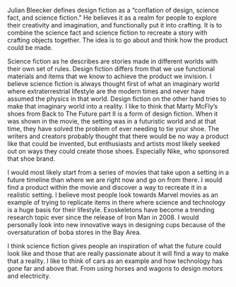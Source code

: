 Julian Bleecker defines design fiction as a “conflation of design, science fact, and science fiction.” He believes it as a realm for people to explore their creativity and imagination, and functionally put it into crafting. It is to combine the science fact and science fiction to recreate a story with crafting objects together. The idea is to go about and think how the product could be made. 

Science fiction as he describes are stories made in different worlds with their own set of rules. Design fiction differs from that we use functional materials and items that we know to achieve the product we invision. I believe science fiction is always thought first of what an imaginary world where extraterrestrial lifestyle are the modern times and never have assumed the physics in that world. Design fiction on the other hand tries to make that imaginary world into a reality.
I like to think that Marty McFly’s shoes from Back to The Future part II is a form of design fiction. When it was shown in the movie, the setting was in a futuristic world and at that time, they have solved the problem of ever needing to tie your shoe. The writers and creators probably thought that there would be no way a product like that could be invented, but enthusiasts and artists most likely seeked out on ways they could create those shoes. Especially Nike, who sponsored that shoe brand.

I would most likely start from a series of movies that take upon a setting in a future timeline than where we are right now and go on from there. I would find a product within the movie and discover a way to recreate it in a realistic setting. I believe most people look towards Marvel movies as an example of trying to replicate items in there where science and technology is a huge basis for their lifestyle. Exoskeletons have become a trending research topic ever since the release of Iron Man in 2008. I would personally look into new innovative ways in designing cups because of the oversaturation of boba stores in the Bay Area.

I think science fiction gives people an inspiration of what the future could look like and those that are really passionate about it will find a way to make that a reality. I like to think of cars as an example and how technology has gone far and above that. From using horses and wagons to design motors and electricity.
